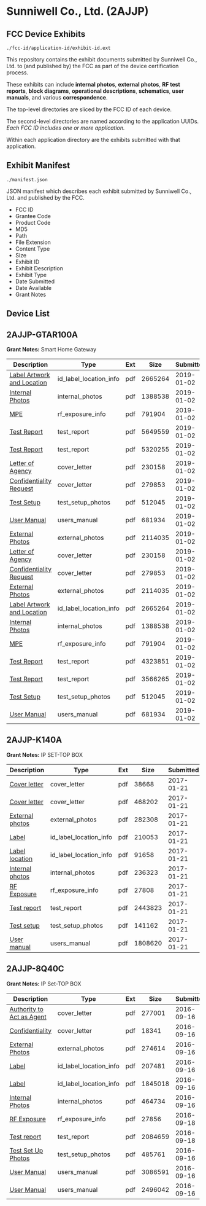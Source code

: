 # Sunniwell Co., Ltd. (2AJJP)
## FCC Device Exhibits

```
./fcc-id/application-id/exhibit-id.ext
```

This repository contains the exhibit documents submitted by Sunniwell Co., Ltd. to (and published by) the FCC as part of the device certification process.

These exhibits can include **internal photos**, **external photos**, **RF test reports**, **block diagrams**, **operational descriptions**, **schematics**, **user manuals**, and various **correspondence**.

The top-level directories are sliced by the FCC ID of each device.

The second-level directories are named according to the application UUIDs. *Each FCC ID includes one or more application.*

Within each application directory are the exhibits submitted with that application. 

## Exhibit Manifest

```
./manifest.json
```

JSON manifest which describes each exhibit submitted by Sunniwell Co., Ltd. and published by the FCC.

- FCC ID
- Grantee Code
- Product Code
- MD5
- Path
- File Extension
- Content Type
- Size
- Exhibit ID
- Exhibit Description
- Exhibit Type
- Date Submitted
- Date Available
- Grant Notes

## Device List
## 2AJJP-GTAR100A
**Grant Notes:** Smart Home Gateway

| Description | Type | Ext | Size | Submitted | Available |
| ----------- | ---- | --- | ---- | --------- | --------- |
| [Label Artwork and Location](2AJJP-GTAR100A/a14cfa4fd3280026ea188e3157712f6f/4128052.pdf) | id_label_location_info | pdf | 2665264 | 2019-01-02 | 2019-01-02 |
| [Internal Photos](2AJJP-GTAR100A/a14cfa4fd3280026ea188e3157712f6f/4128053.pdf) | internal_photos | pdf | 1388538 | 2019-01-02 | 2019-01-02 |
| [MPE](2AJJP-GTAR100A/a14cfa4fd3280026ea188e3157712f6f/4128054.pdf) | rf_exposure_info | pdf | 791904 | 2019-01-02 | 2019-01-02 |
| [Test Report](2AJJP-GTAR100A/a14cfa4fd3280026ea188e3157712f6f/4128047.pdf) | test_report | pdf | 5649559 | 2019-01-02 | 2019-01-02 |
| [Test Report](2AJJP-GTAR100A/a14cfa4fd3280026ea188e3157712f6f/4128049.pdf) | test_report | pdf | 5320255 | 2019-01-02 | 2019-01-02 |
| [Letter of Agency](2AJJP-GTAR100A/a14cfa4fd3280026ea188e3157712f6f/4128041.pdf) | cover_letter | pdf | 230158 | 2019-01-02 | 2019-01-02 |
| [Confidentiality Request](2AJJP-GTAR100A/a14cfa4fd3280026ea188e3157712f6f/4128042.pdf) | cover_letter | pdf | 279853 | 2019-01-02 | 2019-01-02 |
| [Test Setup](2AJJP-GTAR100A/a14cfa4fd3280026ea188e3157712f6f/4128050.pdf) | test_setup_photos | pdf | 512045 | 2019-01-02 | 2019-01-02 |
| [User Manual](2AJJP-GTAR100A/a14cfa4fd3280026ea188e3157712f6f/4128043.pdf) | users_manual | pdf | 681934 | 2019-01-02 | 2019-01-02 |
| [External Photos](2AJJP-GTAR100A/a14cfa4fd3280026ea188e3157712f6f/4128051.pdf) | external_photos | pdf | 2114035 | 2019-01-02 | 2019-01-02 |
| [Letter of Agency](2AJJP-GTAR100A/df076c1487839b8d5dfe2f4f52fc16ee/4128041.pdf) | cover_letter | pdf | 230158 | 2019-01-02 | 2019-01-02 |
| [Confidentiality Request](2AJJP-GTAR100A/df076c1487839b8d5dfe2f4f52fc16ee/4128042.pdf) | cover_letter | pdf | 279853 | 2019-01-02 | 2019-01-02 |
| [External Photos](2AJJP-GTAR100A/df076c1487839b8d5dfe2f4f52fc16ee/4128051.pdf) | external_photos | pdf | 2114035 | 2019-01-02 | 2019-01-02 |
| [Label Artwork and Location](2AJJP-GTAR100A/df076c1487839b8d5dfe2f4f52fc16ee/4128052.pdf) | id_label_location_info | pdf | 2665264 | 2019-01-02 | 2019-01-02 |
| [Internal Photos](2AJJP-GTAR100A/df076c1487839b8d5dfe2f4f52fc16ee/4128053.pdf) | internal_photos | pdf | 1388538 | 2019-01-02 | 2019-01-02 |
| [MPE](2AJJP-GTAR100A/df076c1487839b8d5dfe2f4f52fc16ee/4128054.pdf) | rf_exposure_info | pdf | 791904 | 2019-01-02 | 2019-01-02 |
| [Test Report](2AJJP-GTAR100A/df076c1487839b8d5dfe2f4f52fc16ee/4128094.pdf) | test_report | pdf | 4323851 | 2019-01-02 | 2019-01-02 |
| [Test Report](2AJJP-GTAR100A/df076c1487839b8d5dfe2f4f52fc16ee/4128095.pdf) | test_report | pdf | 3566265 | 2019-01-02 | 2019-01-02 |
| [Test Setup](2AJJP-GTAR100A/df076c1487839b8d5dfe2f4f52fc16ee/4128050.pdf) | test_setup_photos | pdf | 512045 | 2019-01-02 | 2019-01-02 |
| [User Manual](2AJJP-GTAR100A/df076c1487839b8d5dfe2f4f52fc16ee/4128043.pdf) | users_manual | pdf | 681934 | 2019-01-02 | 2019-01-02 |
## 2AJJP-K140A
**Grant Notes:** IP SET-TOP BOX

| Description | Type | Ext | Size | Submitted | Available |
| ----------- | ---- | --- | ---- | --------- | --------- |
| [Cover letter](2AJJP-K140A/e3fde358ce10398f5464257477231a28/3266331.pdf) | cover_letter | pdf | 38668 | 2017-01-21 | 2017-01-21 |
| [Cover letter](2AJJP-K140A/e3fde358ce10398f5464257477231a28/3266332.pdf) | cover_letter | pdf | 468202 | 2017-01-21 | 2017-01-21 |
| [External photos](2AJJP-K140A/e3fde358ce10398f5464257477231a28/3266333.pdf) | external_photos | pdf | 282308 | 2017-01-21 | 2017-01-21 |
| [Label](2AJJP-K140A/e3fde358ce10398f5464257477231a28/3266334.pdf) | id_label_location_info | pdf | 210053 | 2017-01-21 | 2017-01-21 |
| [Label location](2AJJP-K140A/e3fde358ce10398f5464257477231a28/3266335.pdf) | id_label_location_info | pdf | 91658 | 2017-01-21 | 2017-01-21 |
| [Internal photos](2AJJP-K140A/e3fde358ce10398f5464257477231a28/3266336.pdf) | internal_photos | pdf | 236323 | 2017-01-21 | 2017-01-21 |
| [RF Exposure](2AJJP-K140A/e3fde358ce10398f5464257477231a28/3266338.pdf) | rf_exposure_info | pdf | 27808 | 2017-01-21 | 2017-01-21 |
| [Test report](2AJJP-K140A/e3fde358ce10398f5464257477231a28/3266340.pdf) | test_report | pdf | 2443823 | 2017-01-21 | 2017-01-21 |
| [Test setup](2AJJP-K140A/e3fde358ce10398f5464257477231a28/3266341.pdf) | test_setup_photos | pdf | 141162 | 2017-01-21 | 2017-01-21 |
| [User manual](2AJJP-K140A/e3fde358ce10398f5464257477231a28/3266342.pdf) | users_manual | pdf | 1808620 | 2017-01-21 | 2017-01-21 |
## 2AJJP-8Q40C
**Grant Notes:** IP Set-TOP BOX

| Description | Type | Ext | Size | Submitted | Available |
| ----------- | ---- | --- | ---- | --------- | --------- |
| [Authority to Act as Agent](2AJJP-8Q40C/66c687cb758e2985b5c2d006a6497da1/3136526.pdf) | cover_letter | pdf | 277001 | 2016-09-16 | 2016-09-18 |
| [Confidentiality](2AJJP-8Q40C/66c687cb758e2985b5c2d006a6497da1/3136527.pdf) | cover_letter | pdf | 18341 | 2016-09-16 | 2016-09-18 |
| [External Photos](2AJJP-8Q40C/66c687cb758e2985b5c2d006a6497da1/3136529.pdf) | external_photos | pdf | 274614 | 2016-09-16 | 2016-09-18 |
| [Label](2AJJP-8Q40C/66c687cb758e2985b5c2d006a6497da1/3136531.pdf) | id_label_location_info | pdf | 207481 | 2016-09-16 | 2016-09-18 |
| [Label](2AJJP-8Q40C/66c687cb758e2985b5c2d006a6497da1/3136532.pdf) | id_label_location_info | pdf | 1845018 | 2016-09-16 | 2016-09-18 |
| [Internal Photos](2AJJP-8Q40C/66c687cb758e2985b5c2d006a6497da1/3136530.pdf) | internal_photos | pdf | 464734 | 2016-09-16 | 2016-09-18 |
| [RF Exposure](2AJJP-8Q40C/66c687cb758e2985b5c2d006a6497da1/3137113.pdf) | rf_exposure_info | pdf | 27856 | 2016-09-18 | 2016-09-18 |
| [Test report](2AJJP-8Q40C/66c687cb758e2985b5c2d006a6497da1/3137114.pdf) | test_report | pdf | 2084659 | 2016-09-18 | 2016-09-18 |
| [Test Set Up Photos](2AJJP-8Q40C/66c687cb758e2985b5c2d006a6497da1/3136535.pdf) | test_setup_photos | pdf | 485761 | 2016-09-16 | 2016-09-18 |
| [User Manual](2AJJP-8Q40C/66c687cb758e2985b5c2d006a6497da1/3136537.pdf) | users_manual | pdf | 3086591 | 2016-09-16 | 2016-09-18 |
| [User Manual](2AJJP-8Q40C/66c687cb758e2985b5c2d006a6497da1/3136538.pdf) | users_manual | pdf | 2496042 | 2016-09-16 | 2016-09-18 |
